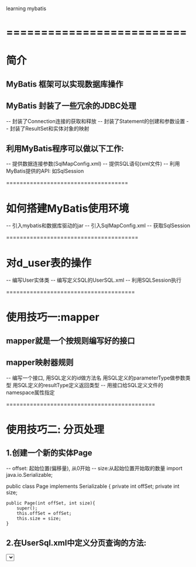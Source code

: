 learning mybatis

# ==========================
# 简介

## MyBatis 框架可以实现数据库操作
## MyBatis 封装了一些冗余的JDBC处理
-- 封装了Connection连接的获取和释放
-- 封装了Statement的创建和参数设置
-- 封装了ResultSet和实体对象的映射

## 利用MyBatis程序可以做以下工作:
-- 提供数据连接参数(SqlMapConfig.xml)
-- 提供SQL语句(xml文件)
-- 利用MyBatis提供的API: 如SqlSession

====================================
# 如何搭建MyBatis使用环境

-- 引入mybatis和数据库驱动的jar
-- 引入SqlMapConfig.xml
-- 获取SqlSession

=======================================
# 对d_user表的操作
-- 编写User实体类
-- 编写定义SQL的UserSQL.xml
-- 利用SQLSession执行

======================================
# 使用技巧一:mapper

## mapper就是一个按规则编写好的接口
## mapper映射器规则
-- 编写一个接口, 用SQL定义的id做方法名
  用SQL定义的parameterType做参数类型
  用SQL定义的resultType定义返回类型
-- 用接口给SQL定义文件的namespace属性指定

============================================
# 使用技巧二: 分页处理
## 1.创建一个新的实体Page
-- offset: 起始位置(偏移量), 从0开始
-- size:从起始位置开始取的数量
import java.io.Serializable;

public class Page implements Serializable {
    private int offSet;
    private int size;

    public Page(int offSet, int size){
        super();
        this.offSet = offSet;
        this.size = size;
    }


## 2.在UserSql.xml中定义分页查询的方法:
<select id="findPage" parameterType="org.study.entity.Page" resultType="org.study.entity.User">
    select * from d_user limit #{offSet}, #{size}
</select>

